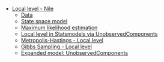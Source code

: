 -   [Local level - Nile](#local-level---nile)
    -   [Data](#data)
    -   [State space model](#state-space-model)
    -   [Maximum likelihood estimation](#maximum-likelihood-estimation)
    -   [Local level in Statsmodels via
        UnobservedComponents](#local-level-in-statsmodels-via-unobservedcomponents)
    -   [Metropolis-Hastings - Local
        level](#metropolis-hastings---local-level)
    -   [Gibbs Sampling - Local level](#gibbs-sampling---local-level)
    -   [Expanded model:
        UnobservedComponents](#expanded-model-unobservedcomponents)

